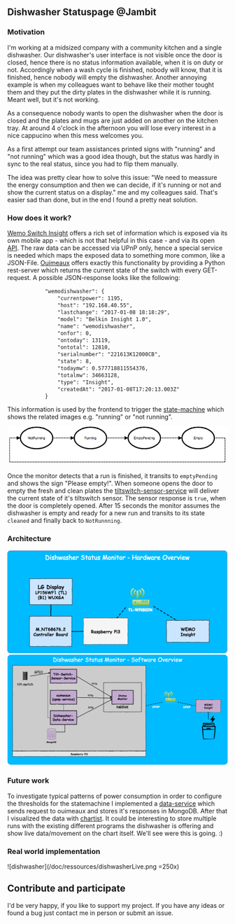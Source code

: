 ## Dishwasher Statuspage @Jambit

### Motivation
I'm working at a midsized company with a community kitchen and a single dishwasher. Our dishwasher's user interface is
not visible once the door is closed, hence there is no status information available, when it is on duty or not. 
Accordingly when a wash cycle is finished, nobody will know, that it is finished, hence nobody will empty the 
dishwasher. Another annoying example is when my colleagues want to behave like their mother tought them and they put the
dirty plates in the dishwasher while it is running. Meant well, but it's not working.

As a consequence nobody wants to open the dishwasher when the door is closed and the plates and mugs are just added on 
another on the kitchen tray. At around 4 o'clock in the afternoon you will lose every interest in a nice cappucino when 
this mess welcomes you. 

As a first attempt our team assistances printed signs with "running" and "not running" which was a good idea though, but the 
status was hardly in sync to the real status, since you had to flip them manually. 

The idea was pretty clear how to solve this issue: "We need to meassure the energy consumption and then we can decide, 
if it's running or not and show the current status on a display." me and my colleagues said. That's easier sad than done,
but in the end I found a pretty neat solution.  

### How does it work?
[Wemo Switch Insight](http://www.belkin.com/de/p/P-F7C029/) offers a rich set of information which is exposed via its 
own mobile app - which is not that helpful in this case - and via its open 
[API](http://ouimeaux.readthedocs.io/en/latest/). The raw data can be accessed via UPnP only, hence a special service is 
needed which maps the exposed data to something more common, like a JSON-File.
[Ouimeaux](https://github.com/waspmuc/ouimeaux) offers exactly this functionality by providing a Python rest-server
which returns the current state of the switch with every GET-request. A possible JSON-response looks like the following:
  
  ```
              "wemodishwasher": {
                  "currentpower": 1195,
                  "host": "192.168.40.55",
                  "lastchange": "2017-01-08 18:18:29",
                  "model": "Belkin Insight 1.0",
                  "name": "wemodishwasher",
                  "onfor": 0,
                  "ontoday": 13119,
                  "ontotal": 12810,
                  "serialnumber": "221613K12000CB",
                  "state": 8,
                  "todaymw": 0.577718811554376,
                  "totalmw": 34663128,
                  "type": "Insight",
                  "createdAt": "2017-01-08T17:20:13.003Z"
              }
  ```
  
This information is used by the frontend to trigger the 
[state-machine](https://github.com/jakesgordon/javascript-state-machine) which shows the related images e.g.
"running" or "not running". 

![Statemachine](doc/ressources/statemachine_dishwasher.png)

Once the monitor detects that a run is finished, it transits to `emptyPending` and shows the sign "Please empty!". When
someone opens the door to empty the fresh and clean plates the
 [tiltswitch-sensor-service](https://github.com/waspmuc/tiltswitch-sensor-service)
will deliver the current state of it's tiltswitch sensor. The sensor response is `true`, when the door is completely 
opened. After 15 seconds the monitor assumes the dishwasher is empty and ready for a new run and transits to its state 
`cleaned` and finally back to `NotRunnning`.  

### Architecture

![HarwareOverview](doc/ressources/HardwareOverview.png "HardwareOverview")
![SoftwareOverview](doc/ressources/SoftwareArchitectureOverview.png "SoftwareOverview")

### Future work
To investigate typical patterns of power consumption in order to configure the thresholds for the statemachine I 
implemented a [data-service](https://github.com/waspmuc/dischwascher-data-service)
which sends request to ouimeaux and stores it's responses in MongoDB. After that I visualized the data with 
[chartist](https://gionkunz.github.io/chartist-js/). It could be interesting to store multiple runs with the existing 
different programs the dishwasher is offering and show live data/movement on the chart itself. We'll see were this is 
going. :)

### Real world implementation
![dishwasher](/doc/ressources/dishwasherLive.png =250x)


## Contribute and participate

I'd be very happy, if you like to support my project. If you have any ideas or found a bug just contact me in person 
or submit an issue. 
